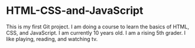 # HTML-CSS-and-JavaScript
This is my first Git project. I am doing a course to learn the basics of HTML, CSS, and JavaScript. I am currently 10 years old. I am a rising 5th grader. I like playing, reading, and watching tv.
